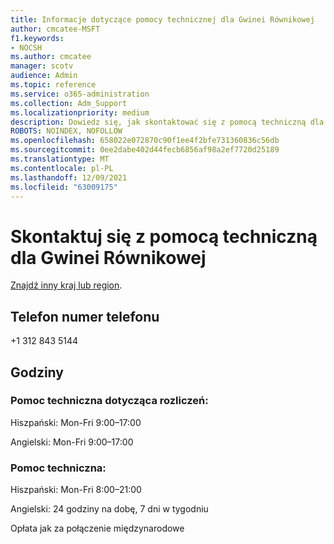 ```yaml
---
title: Informacje dotyczące pomocy technicznej dla Gwinei Równikowej
author: cmcatee-MSFT
f1.keywords:
- NOCSH
ms.author: cmcatee
manager: scotv
audience: Admin
ms.topic: reference
ms.service: o365-administration
ms.collection: Adm_Support
ms.localizationpriority: medium
description: Dowiedz się, jak skontaktować się z pomocą techniczną dla swojego kraju lub regionu.
ROBOTS: NOINDEX, NOFOLLOW
ms.openlocfilehash: 658022e072870c90f1ee4f2bfe731360836c56db
ms.sourcegitcommit: 0ee2dabe402d44fecb6856af98a2ef7720d25189
ms.translationtype: MT
ms.contentlocale: pl-PL
ms.lasthandoff: 12/09/2021
ms.locfileid: "63009175"
---
```

# <a name="contact-support-for-equatorial-guinea"></a>Skontaktuj się z pomocą techniczną dla Gwinei Równikowej

[Znajdź inny kraj lub region](../get-help-support.md).

## <a name="phone-number"></a>Telefon numer telefonu
+1 312 843 5144

## <a name="hours"></a>Godziny
### <a name="billing-support"></a>Pomoc techniczna dotycząca rozliczeń:

Hiszpański: Mon-Fri 9:00–17:00

Angielski: Mon-Fri 9:00–17:00

### <a name="technical-support"></a>Pomoc techniczna:

Hiszpański: Mon-Fri 8:00–21:00

Angielski: 24 godziny na dobę, 7 dni w tygodniu

Opłata jak za połączenie międzynarodowe

